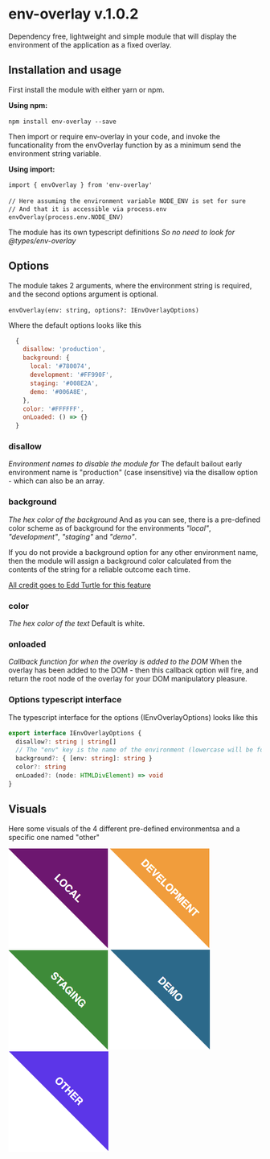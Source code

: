 # env-overlay v.1.0.2

Dependency free, lightweight and simple module that will display the environment of the application as a fixed overlay.

## Installation and usage

First install the module with either yarn or npm.

**Using npm:**

`npm install env-overlay --save`

Then import or require env-overlay in your code, and invoke the funcationality from the envOverlay function by as a minimum send the environment string variable.

**Using import:**

    import { envOverlay } from 'env-overlay'

    // Here assuming the environment variable NODE_ENV is set for sure
    // And that it is accessible via process.env
    envOverlay(process.env.NODE_ENV)

The module has its own typescript definitions
_So no need to look for @types/env-overlay_

## Options

The module takes 2 arguments, where the environment string is required, and the second options argument is optional.

`envOverlay(env: string, options?: IEnvOverlayOptions)`

Where the default options looks like this

```javascript
  {
    disallow: 'production',
    background: {
      local: '#780074',
      development: '#FF990F',
      staging: '#008E2A',
      demo: '#006A8E',
    },
    color: '#FFFFFF',
    onLoaded: () => {}
  }
```

### disallow

_Environment names to disable the module for_
The default bailout early environment name is "production" (case insensitive) via the disallow option - which can also be an array.

### background

_The hex color of the background_
And as you can see, there is a pre-defined color scheme as of background for the environments _"local"_, _"development"_, _"staging"_ and _"demo"_.

If you do not provide a background option for any other environment name, then the module will assign a background color calculated from the contents of the string for a reliable outcome each time.

[All credit goes to Edd Turtle for this feature](https://www.designedbyaturtle.co.uk/2014/convert-string-to-hexidecimal-colour-with-javascript-vanilla/)

### color

_The hex color of the text_
Default is white.

### onloaded

_Callback function for when the overlay is added to the DOM_
When the overlay has been added to the DOM - then this callback option will fire, and return the root node of the overlay for your DOM manipulatory pleasure.

### Options typescript interface

The typescript interface for the options (IEnvOverlayOptions) looks like this

```typescript
export interface IEnvOverlayOptions {
  disallow?: string | string[]
  // The "env" key is the name of the environment (lowercase will be forced)
  background?: { [env: string]: string }
  color?: string
  onLoaded?: (node: HTMLDivElement) => void
}
```

## Visuals

Here some visuals of the 4 different pre-defined environmentsa and a specific one named "other"

![Local Environment](/images/local.png)
![Development Environment](/images/development.png)
![Staging Environment](/images/staging.png)
![Demo Environment](/images/demo.png)
![Other Environment](/images/other.png)
